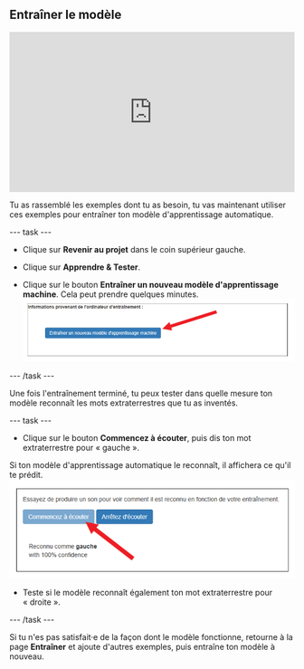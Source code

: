 ## Entraîner le modèle

<html>
  <div style="position: relative; overflow: hidden; padding-top: 56.25%;">
    <iframe style="position: absolute; top: 0; left: 0; right: 0; width: 100%; height: 100%; border: none;" src="https://www.youtube.com/embed/o4J5c0o5lVE?rel=0&cc_load_policy=1" allowfullscreen allow="accelerometer; autoplay; clipboard-write; encrypted-media; gyroscope; picture-in-picture; web-share"></iframe>
  </div>
</html>

Tu as rassemblé les exemples dont tu as besoin, tu vas maintenant utiliser ces exemples pour entraîner ton modèle d'apprentissage automatique.

--- task ---

+ Clique sur **Revenir au projet** dans le coin supérieur gauche.

+ Clique sur **Apprendre & Tester**.

+ Clique sur le bouton **Entraîner un nouveau modèle d'apprentissage machine**. Cela peut prendre quelques minutes. ![Flèche pointant vers un bouton indiquant Entraîner un nouveau modèle d'apprentissage machine](images/train-new-model.png)

--- /task ---

Une fois l'entraînement terminé, tu peux tester dans quelle mesure ton modèle reconnaît les mots extraterrestres que tu as inventés.

--- task ---

+ Clique sur le bouton **Commencez à écouter**, puis dis ton mot extraterrestre pour « gauche ».

Si ton modèle d'apprentissage automatique le reconnaît, il affichera ce qu'il te prédit. ![Flèche pointant vers le bouton Commencez à écouter](images/test-your-model.png)

+ Teste si le modèle reconnaît également ton mot extraterrestre pour « droite ».

--- /task ---

Si tu n'es pas satisfait·e de la façon dont le modèle fonctionne, retourne à la page **Entraîner** et ajoute d'autres exemples, puis entraîne ton modèle à nouveau.



